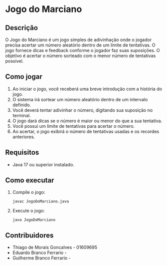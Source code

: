 # Jogo do Marciano

## Descrição

O Jogo do Marciano é um jogo simples de adivinhação onde o jogador precisa acertar um número aleatório dentro de um limite de tentativas. O jogo fornece dicas e feedback conforme o jogador faz suas suposições. O objetivo é acertar o número sorteado com o menor número de tentativas possível.

## Como jogar

1. Ao iniciar o jogo, você receberá uma breve introdução com a história do jogo.
2. O sistema irá sortear um número aleatório dentro de um intervalo definido.
3. Você deverá tentar adivinhar o número, digitando sua suposição no terminal.
4. O jogo dará dicas se o número é maior ou menor do que a sua tentativa.
5. Você possui um limite de tentativas para acertar o número.
6. Ao acertar, o jogo exibirá o número de tentativas usadas e os recordes anteriores.

## Requisitos

- Java 17 ou superior instalado.

## Como executar

1. Compile o jogo:
   ```
   javac JogoDoMarciano.java
   ```
2. Execute o jogo:
   ```
   java JogoDoMarciano
   ```

## Contribuidores

- Thiago de Morais Goncalves - 01609695
- Eduardo Branco Ferrario -
- Guilherme Branco Ferrario - 
